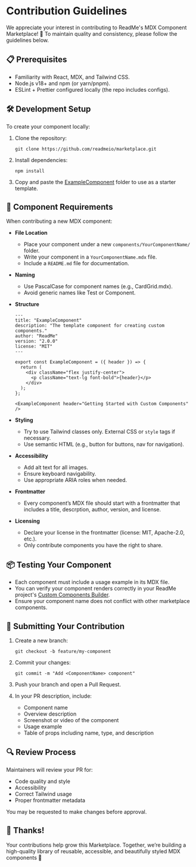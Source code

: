 # Contribution Guidelines
We appreciate your interest in contributing to ReadMe's MDX Component Marketplace! 🎉 To maintain quality and consistency, please follow the guidelines below.

## 📋 Prerequisites
- Familiarity with React, MDX, and Tailwind CSS.
- Node.js v18+ and npm (or yarn/pnpm).
- ESLint + Prettier configured locally (the repo includes configs).

## 🛠 Development Setup
To create your component locally:
1. Clone the repository:
    ```
    git clone https://github.com/readmeio/marketplace.git
    ```
2. Install dependencies:
    ```
    npm install
    ```
3. Copy and paste the [ExampleComponent](https://github.com/readmeio/marketplace/tree/main/components/ExampleComponent) folder to use as a starter template.

## 🧩 Component Requirements
When contributing a new MDX component:
- **File Location**
    - Place your component under a new `components/YourComponentName/` folder.
    - Write your component in a `YourComponentName.mdx` file.
    - Include a `README.md` file for documentation.

- **Naming**
    - Use PascalCase for component names (e.g., CardGrid.mdx).
    - Avoid generic names like Test or Component.

- **Structure**
    ```
    ---
    title: "ExampleComponent"
    description: "The template component for creating custom components."
    author: "ReadMe"
    version: "2.0.0"
    license: "MIT"
    ---
    
    export const ExampleComponent = ({ header }) => {
      return (
        <div className="flex justify-center">
          <p className="text-lg font-bold">{header}</p>
        </div>
      );
    };
    
    <ExampleComponent header="Getting Started with Custom Components" />
    ```
    
- **Styling**
  - Try to use Tailwind classes only. External CSS or `style` tags if necessary.
  - Use semantic HTML (e.g., button for buttons, nav for navigation).

- **Accessibility**
  - Add alt text for all images.
  - Ensure keyboard navigability.
  - Use appropriate ARIA roles when needed.
 
- **Frontmatter**
  - Every component’s MDX file should start with a frontmatter that includes a title, descrption, author, version, and license.

- **Licensing**
  - Declare your license in the frontmatter (license: MIT, Apache-2.0, etc.).
  - Only contribute components you have the right to share.

## 📦 Testing Your Component
- Each component must include a usage example in its MDX file.
- You can verify your component renders correctly in your ReadMe project's [Custom Components Builder](https://docs.readme.com/main/docs/building-custom-mdx-components#getting-started-with-custom-components).
- Ensure your component name does not conflict with other marketplace components.

## 🔄 Submitting Your Contribution
1. Create a new branch:
    ```
    git checkout -b feature/my-component
    ```

2. Commit your changes:
    ```
    git commit -m "Add <ComponentName> component"
    ```

3. Push your branch and open a Pull Request.

4. In your PR description, include:
    - Component name
    - Overview description
    - Screenshot or video of the component
    - Usage example
    - Table of props including name, type, and description

## 🔍 Review Process
Maintainers will review your PR for:
- Code quality and style
- Accessibility
- Correct Tailwind usage
- Proper frontmatter metadata

You may be requested to make changes before approval.

## 🙌 Thanks!
Your contributions help grow this Marketplace. Together, we’re building a high-quality library of reusable, accessible, and beautifully styled MDX components 💙

